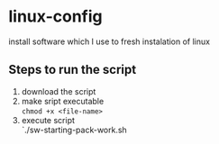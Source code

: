 # linux-config

install software which I use to fresh instalation of linux

## Steps to run the script
1. download the script
2. make sript executable\
`chmod +x <file-name>`
3. execute script\
`./sw-starting-pack-work.sh
